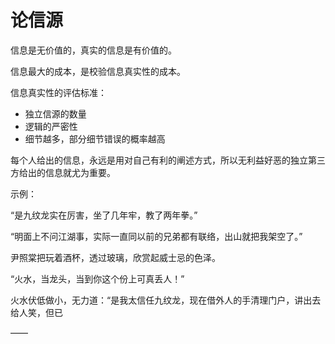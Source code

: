 # 论信源

信息是无价值的，真实的信息是有价值的。

信息最大的成本，是校验信息真实性的成本。

信息真实性的评估标准：

- 独立信源的数量
- 逻辑的严密性
- 细节越多，部分细节错误的概率越高

每个人给出的信息，永远是用对自己有利的阐述方式，所以无利益好恶的独立第三方给出的信息就尤为重要。

示例：

“是九纹龙实在厉害，坐了几年牢，教了两年拳。”

“明面上不问江湖事，实际一直同以前的兄弟都有联络，出山就把我架空了。”

尹照棠把玩着酒杯，透过玻璃，欣赏起威士忌的色泽。

“火水，当龙头，当到你这个份上可真丢人！”

火水伏低做小，无力道：“是我太信任九纹龙，现在借外人的手清理门户，讲出去给人笑，但已

——

